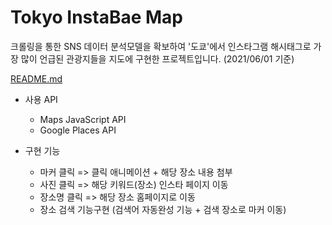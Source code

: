 # Tokyo InstaBae Map

크롤링을 통한 SNS 데이터 분석모델을 확보하여 '도쿄'에서 인스타그램 해시태그로 가장 많이 언급된 관광지들을 지도에 구현한 프로젝트입니다. (2021/06/01 기준)

[README.md](https://github.com/sharpcoder312/Tokyo_InstabaeMap/files/6711101/README.md)

+ 사용 API
  + Maps JavaScript API
  + Google Places API

+ 구현 기능
  + 마커 클릭 => 클릭 애니메이션 + 해당 장소 내용 첨부
  + 사진 클릭 => 해당 키워드(장소) 인스타 페이지 이동
  + 장소명 클릭 => 해당 장소 홈페이지로 이동
  + 장소 검색 기능구현 (검색어 자동완성 기능 + 검색 장소로 마커 이동)

